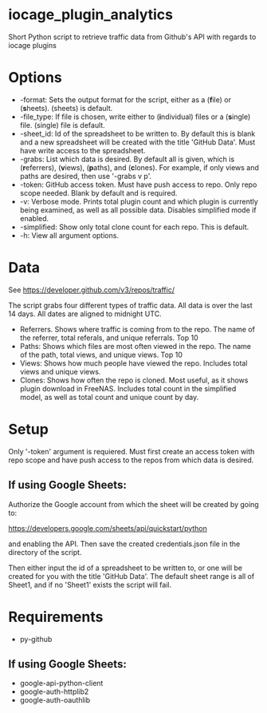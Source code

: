# iocage_plugin_analytics
Short Python script to retrieve traffic data from Github's API with regards to iocage plugins

# Options
* -format: Sets the output format for the script, either as a (**f**ile) or (**s**heets). (sheets) is default.
* -file_type: If file is chosen, write either to (**i**ndividual) files or a (**s**ingle) file. (single) file is default.
* -sheet_id: Id of the spreadsheet to be written to. By default this is blank and a new spreadsheet will be created with the title 'GitHub Data'. Must have write access to the spreadsheet.
* -grabs: List which data is desired. By default all is given, which is (**r**eferrers), (**v**iews), (**p**aths), and (**c**lones). For example, if only views and paths are desired, then use '-grabs v p'.
* -token: GitHub access token. Must have push access to repo. Only repo scope needed. Blank by default and is required.
* -v: Verbose mode. Prints total plugin count and which plugin is currently being examined, as well as all possible data. Disables simplified mode if enabled.
* -simplified: Show only total clone count for each repo. This is default.
* -h: View all argument options.

# Data
See https://developer.github.com/v3/repos/traffic/

The script grabs four different types of traffic data. All data is over the last 14 days. All dates are aligned to midnight UTC.
* Referrers. Shows where traffic is coming from to the repo. The name of the referrer, total referals, and unique referrals. Top 10
* Paths: Shows which files are most often viewed in the repo. The name of the path, total views, and unique views. Top 10
* Views: Shows how much people have viewed the repo. Includes total views and unique views.
* Clones: Shows how often the repo is cloned. Most useful, as it shows plugin download in FreeNAS. Includes total count in the simplified model, as well as total count and unique count by day.

# Setup
Only '-token' argument is requiered. Must first create an access token with repo scope and have push access to the repos from which data is desired.

## If using Google Sheets:

Authorize the Google account from which the sheet will be created by going to:

https://developers.google.com/sheets/api/quickstart/python

and enabling the API. Then save the created credentials.json file in the directory of the script.

Then either input the id of a spreadsheet to be written to, or one will be created for you with the title 'GitHub Data'. The default sheet range is all of Sheet1, and if no 'Sheet1' exists the script will fail.

# Requirements
* py-github

## If using Google Sheets:

* google-api-python-client
* google-auth-httplib2
* google-auth-oauthlib
